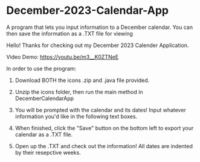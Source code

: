 # December-2023-Calendar-App
A program that lets you input information to a December calendar. You can then save the information as a .TXT file for viewing

Hello! Thanks for checking out my December 2023 Calender Application.

Video Demo: https://youtu.be/m3__K0ZTNeE

In order to use the program: 

1. Download BOTH the icons .zip and .java file provided.

2. Unzip the icons folder, then run the main method in DecemberCalendarApp

3. You will be prompted with the calendar and its dates! Input whatever information you'd like in the following text boxes.

4. When finished, click the "Save" button on the bottom left to export your calendar as a .TXT file.

5. Open up the .TXT and check out the information! All dates are indented by their resepctive weeks. 

